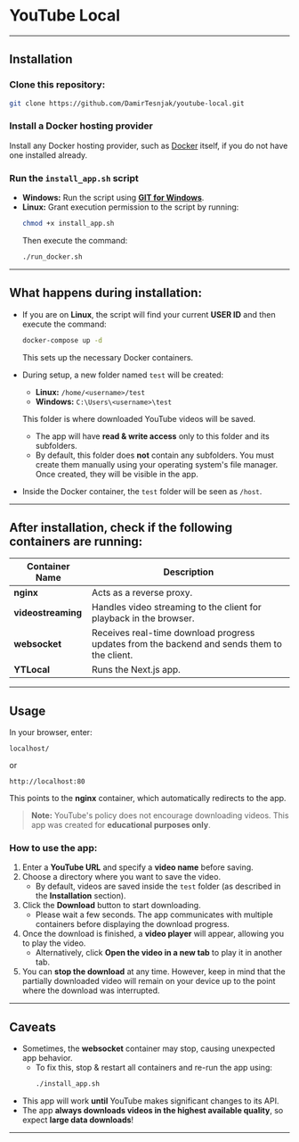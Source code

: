 # YouTube Local
---

## Installation

### Clone this repository:
```bash
git clone https://github.com/DamirTesnjak/youtube-local.git
```

### Install a Docker hosting provider
Install any Docker hosting provider, such as [Docker](https://www.docker.com/) itself, if you do not have one installed already.

### Run the `install_app.sh` script
- **Windows:** Run the script using **[GIT for Windows](https://gitforwindows.org/)**.
- **Linux:** Grant execution permission to the script by running:
  ```bash
  chmod +x install_app.sh
  ```
  Then execute the command:
  ```bash
  ./run_docker.sh
  ```

---

## What happens during installation:
- If you are on **Linux**, the script will find your current **USER ID** and then execute the command:
  ```bash
  docker-compose up -d
  ```
  This sets up the necessary Docker containers.

- During setup, a new folder named `test` will be created:
    - **Linux:** `/home/<username>/test`
    - **Windows:** `C:\Users\<username>\test`

  This folder is where downloaded YouTube videos will be saved.
    - The app will have **read & write access** only to this folder and its subfolders.
    - By default, this folder does **not** contain any subfolders. You must create them manually using your operating system's file manager. Once created, they will be visible in the app.

- Inside the Docker container, the `test` folder will be seen as `/host`.

---

## After installation, check if the following containers are running:

| Container Name  | Description  |
|----------------|-------------|
| **nginx**      | Acts as a reverse proxy. |
| **videostreaming** | Handles video streaming to the client for playback in the browser. |
| **websocket**  | Receives real-time download progress updates from the backend and sends them to the client. |
| **YTLocal**    | Runs the Next.js app. |

---

## Usage

In your browser, enter:
```
localhost/
```
or
```
http://localhost:80
```
This points to the **nginx** container, which automatically redirects to the app.

> **Note:** YouTube's policy does not encourage downloading videos. This app was created for **educational purposes only**.

### How to use the app:
1. Enter a **YouTube URL** and specify a **video name** before saving.
2. Choose a directory where you want to save the video.
    - By default, videos are saved inside the `test` folder (as described in the **Installation** section).
3. Click the **Download** button to start downloading.
    - Please wait a few seconds. The app communicates with multiple containers before displaying the download progress.
4. Once the download is finished, a **video player** will appear, allowing you to play the video.
    - Alternatively, click **Open the video in a new tab** to play it in another tab.
5. You can **stop the download** at any time. However, keep in mind that the partially downloaded video will remain on your device up to the point where the download was interrupted.

---

## Caveats
- Sometimes, the **websocket** container may stop, causing unexpected app behavior.
    - To fix this, stop & restart all containers and re-run the app using:
      ```bash
      ./install_app.sh
      ```  
- This app will work **until** YouTube makes significant changes to its API.
- The app **always downloads videos in the highest available quality**, so expect **large data downloads**!

---
